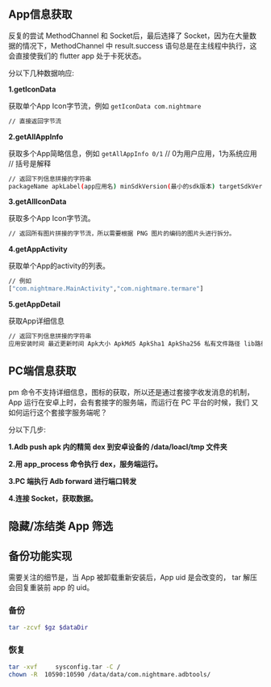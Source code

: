 ## App信息获取
反复的尝试 MethodChannel 和 Socket后，最后选择了 Socket，因为在大量数据的情况下，MethodChannel 中 result.success 语句总是在主线程中执行，这
会直接使我们的 flutter app 处于卡死状态。

分以下几种数据响应:

**1.getIconData**

获取单个App Icon字节流，例如 `getIconData com.nightmare`
```sh
// 直接返回字节流
```

**2.getAllAppInfo**

获取多个App简略信息，例如 `getAllAppInfo 0/1`
// 0为用户应用，1为系统应用
// 括号是解释
```sh
// 返回下列信息拼接的字符串
packageName apkLabel(app应用名) minSdkVersion(最小的sdk版本) targetSdkVersion(目标的sdk版本) versionName(版本名称) versionCode(版本号) enabled(是否启用) hide(是否被隐藏) uid apkPath
```

**3.getAllIconData**

获取多个App Icon字节流。
```sh
// 返回所有图片拼接的字节流，所以需要根据 PNG 图片的编码的图片头进行拆分。
```

**4.getAppActivity**

获取单个App的activity的列表。
```sh
// 例如
["com.nightmare.MainActivity","com.nightmare.termare"]
```

**5.getAppDetail**

获取App详细信息
```sh
// 返回下列信息拼接的字符串
应用安装时间 最近更新时间 Apk大小 ApkMd5 ApkSha1 ApkSha256 私有文件路径 lib路径
```
## PC端信息获取
pm 命令不支持详细信息，图标的获取，所以还是通过套接字收发消息的机制，
App 运行在安卓上时，会有套接字的服务端，而运行在 PC 平台的时候，我们
又如何运行这个套接字服务端呢？

分以下几步:

**1.Adb push apk 内的精简 dex 到安卓设备的 /data/loacl/tmp 文件夹**

**2.用 app_process 命令执行 dex，服务端运行。**

**3.PC 端执行 Adb forward 进行端口转发**

**4.连接 Socket，获取数据。**

## 隐藏/冻结类 App 筛选


## 备份功能实现
需要关注的细节是，当 App 被卸载重新安装后，App uid 是会改变的，
tar 解压会回复重装前 app 的 uid。

### 备份
```sh
tar -zcvf $gz $dataDir
```

### 恢复
```sh
tar -xvf     sysconfig.tar -C /
chown -R  10590:10590 /data/data/com.nightmare.adbtools/
```